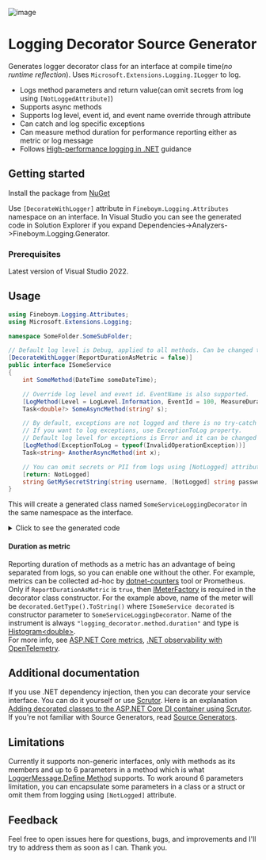 ![image](https://github.com/DavidFineboym/LoggingDecoratorGenerator/actions/workflows/dotnet.yml/badge.svg?event=push)
# Logging Decorator Source Generator

Generates logger decorator class for an interface at compile time(*no runtime reflection*). Uses `Microsoft.Extensions.Logging.ILogger` to log.
- Logs method parameters and return value(can omit secrets from log using `[NotLoggedAttribute]`)
- Supports async methods
- Supports log level, event id, and event name override through attribute
- Can catch and log specific exceptions
- Can measure method duration for performance reporting either as metric or log message
- Follows [High-performance logging in .NET](https://learn.microsoft.com/en-us/dotnet/core/extensions/high-performance-logging) guidance

## Getting started

Install the package from [NuGet](https://www.nuget.org/packages/Fineboym.Logging.Generator)

Use `[DecorateWithLogger]` attribute in `Fineboym.Logging.Attributes` namespace on an interface. In Visual Studio you can see the generated code in Solution Explorer if you expand Dependencies->Analyzers->Fineboym.Logging.Generator.

### Prerequisites

Latest version of Visual Studio 2022.

## Usage

```C#
using Fineboym.Logging.Attributes;
using Microsoft.Extensions.Logging;

namespace SomeFolder.SomeSubFolder;

// Default log level is Debug, applied to all methods. Can be changed through attribute's constructor.
[DecorateWithLogger(ReportDurationAsMetric = false)]
public interface ISomeService
{
    int SomeMethod(DateTime someDateTime);

    // Override log level and event id. EventName is also supported.
    [LogMethod(Level = LogLevel.Information, EventId = 100, MeasureDuration = true)]
    Task<double?> SomeAsyncMethod(string? s);

    // By default, exceptions are not logged and there is no try-catch block around the method call.
    // If you want to log exceptions, use ExceptionToLog property.
    // Default log level for exceptions is Error and it can be changed through ExceptionLogLevel property.
    [LogMethod(ExceptionToLog = typeof(InvalidOperationException))]
    Task<string> AnotherAsyncMethod(int x);

    // You can omit secrets or PII from logs using [NotLogged] attribute.
    [return: NotLogged]
    string GetMySecretString(string username, [NotLogged] string password);
}
```
This will create a generated class named `SomeServiceLoggingDecorator` in the same namespace as the interface.
<details><summary>Click to see the generated code</summary>

```C#
#nullable enable

namespace SomeFolder.SomeSubFolder
{
    [global::System.CodeDom.Compiler.GeneratedCodeAttribute("Fineboym.Logging.Generator", "2.0.0.0")]
    public sealed class SomeServiceLoggingDecorator : ISomeService
    {
        private readonly global::Microsoft.Extensions.Logging.ILogger _logger;
        private readonly ISomeService _decorated;

        public SomeServiceLoggingDecorator(
            global::Microsoft.Extensions.Logging.ILoggerFactory loggerFactory,
            ISomeService decorated)
        {
            _logger = global::Microsoft.Extensions.Logging.LoggerFactoryExtensions.CreateLogger(loggerFactory, decorated.GetType());
            _decorated = decorated;
        }

        private static readonly global::System.Action<global::Microsoft.Extensions.Logging.ILogger, global::System.DateTime, global::System.Exception?> s_beforeSomeMethod
            = global::Microsoft.Extensions.Logging.LoggerMessage.Define<global::System.DateTime>(
                global::Microsoft.Extensions.Logging.LogLevel.Debug,
                new global::Microsoft.Extensions.Logging.EventId(15022964, nameof(SomeMethod)),
                "Entering SomeMethod with parameters: someDateTime = {someDateTime}",
                new global::Microsoft.Extensions.Logging.LogDefineOptions() { SkipEnabledCheck = true });

        private static readonly global::System.Action<global::Microsoft.Extensions.Logging.ILogger, int, global::System.Exception?> s_afterSomeMethod
            = global::Microsoft.Extensions.Logging.LoggerMessage.Define<int>(
                global::Microsoft.Extensions.Logging.LogLevel.Debug,
                new global::Microsoft.Extensions.Logging.EventId(15022964, nameof(SomeMethod)),
                "Method SomeMethod returned. Result = {result}",
                new global::Microsoft.Extensions.Logging.LogDefineOptions() { SkipEnabledCheck = true });

        public int SomeMethod(global::System.DateTime someDateTime)
        {
            var __logEnabled = _logger.IsEnabled(global::Microsoft.Extensions.Logging.LogLevel.Debug);

            if (__logEnabled)
            {
                s_beforeSomeMethod(_logger, someDateTime, null);
            }

            var __result = _decorated.SomeMethod(someDateTime);

            if (__logEnabled)
            {
                s_afterSomeMethod(_logger, __result, null);
            }

            return __result;
        }

        private static readonly global::System.Action<global::Microsoft.Extensions.Logging.ILogger, string?, global::System.Exception?> s_beforeSomeAsyncMethod
            = global::Microsoft.Extensions.Logging.LoggerMessage.Define<string?>(
                global::Microsoft.Extensions.Logging.LogLevel.Information,
                new global::Microsoft.Extensions.Logging.EventId(100, nameof(SomeAsyncMethod)),
                "Entering SomeAsyncMethod with parameters: s = {s}",
                new global::Microsoft.Extensions.Logging.LogDefineOptions() { SkipEnabledCheck = true });

        private static readonly global::System.Action<global::Microsoft.Extensions.Logging.ILogger, double?, double?, global::System.Exception?> s_afterSomeAsyncMethod
            = global::Microsoft.Extensions.Logging.LoggerMessage.Define<double?, double?>(
                global::Microsoft.Extensions.Logging.LogLevel.Information,
                new global::Microsoft.Extensions.Logging.EventId(100, nameof(SomeAsyncMethod)),
                "Method SomeAsyncMethod returned. Result = {result}. DurationInMilliseconds = {durationInMilliseconds}",
                new global::Microsoft.Extensions.Logging.LogDefineOptions() { SkipEnabledCheck = true });

        public async global::System.Threading.Tasks.Task<double?> SomeAsyncMethod(string? s)
        {
            var __logEnabled = _logger.IsEnabled(global::Microsoft.Extensions.Logging.LogLevel.Information);
            long __startTimestamp = 0;

            if (__logEnabled)
            {
                s_beforeSomeAsyncMethod(_logger, s, null);
                __startTimestamp = global::System.Diagnostics.Stopwatch.GetTimestamp();
            }

            var __result = await _decorated.SomeAsyncMethod(s).ConfigureAwait(false);

            if (__logEnabled)
            {
                var __elapsedTime = global::System.Diagnostics.Stopwatch.GetElapsedTime(__startTimestamp);
                s_afterSomeAsyncMethod(_logger, __result, __elapsedTime.TotalMilliseconds, null);
            }

            return __result;
        }

        private static readonly global::System.Action<global::Microsoft.Extensions.Logging.ILogger, int, global::System.Exception?> s_beforeAnotherAsyncMethod
            = global::Microsoft.Extensions.Logging.LoggerMessage.Define<int>(
                global::Microsoft.Extensions.Logging.LogLevel.Debug,
                new global::Microsoft.Extensions.Logging.EventId(2017861863, nameof(AnotherAsyncMethod)),
                "Entering AnotherAsyncMethod with parameters: x = {x}",
                new global::Microsoft.Extensions.Logging.LogDefineOptions() { SkipEnabledCheck = true });

        private static readonly global::System.Action<global::Microsoft.Extensions.Logging.ILogger, string, global::System.Exception?> s_afterAnotherAsyncMethod
            = global::Microsoft.Extensions.Logging.LoggerMessage.Define<string>(
                global::Microsoft.Extensions.Logging.LogLevel.Debug,
                new global::Microsoft.Extensions.Logging.EventId(2017861863, nameof(AnotherAsyncMethod)),
                "Method AnotherAsyncMethod returned. Result = {result}",
                new global::Microsoft.Extensions.Logging.LogDefineOptions() { SkipEnabledCheck = true });

        public async global::System.Threading.Tasks.Task<string> AnotherAsyncMethod(int x)
        {
            var __logEnabled = _logger.IsEnabled(global::Microsoft.Extensions.Logging.LogLevel.Debug);

            if (__logEnabled)
            {
                s_beforeAnotherAsyncMethod(_logger, x, null);
            }

            string __result;
            try
            {
                __result = await _decorated.AnotherAsyncMethod(x).ConfigureAwait(false);
            }
            catch (global::System.InvalidOperationException __e)
            {
                global::Microsoft.Extensions.Logging.LoggerExtensions.Log(
                    _logger,
                    global::Microsoft.Extensions.Logging.LogLevel.Error,
                    new global::Microsoft.Extensions.Logging.EventId(2017861863, nameof(AnotherAsyncMethod)),
                    __e,
                    "AnotherAsyncMethod failed");

                throw;
            }

            if (__logEnabled)
            {
                s_afterAnotherAsyncMethod(_logger, __result, null);
            }

            return __result;
        }

        private static readonly global::System.Action<global::Microsoft.Extensions.Logging.ILogger, string, global::System.Exception?> s_beforeGetMySecretString
            = global::Microsoft.Extensions.Logging.LoggerMessage.Define<string>(
                global::Microsoft.Extensions.Logging.LogLevel.Debug,
                new global::Microsoft.Extensions.Logging.EventId(1921103492, nameof(GetMySecretString)),
                "Entering GetMySecretString with parameters: username = {username}, password = [REDACTED]",
                new global::Microsoft.Extensions.Logging.LogDefineOptions() { SkipEnabledCheck = true });

        private static readonly global::System.Action<global::Microsoft.Extensions.Logging.ILogger, global::System.Exception?> s_afterGetMySecretString
            = global::Microsoft.Extensions.Logging.LoggerMessage.Define(
                global::Microsoft.Extensions.Logging.LogLevel.Debug,
                new global::Microsoft.Extensions.Logging.EventId(1921103492, nameof(GetMySecretString)),
                "Method GetMySecretString returned. Result = [REDACTED]",
                new global::Microsoft.Extensions.Logging.LogDefineOptions() { SkipEnabledCheck = true });

        public string GetMySecretString(string username, string password)
        {
            var __logEnabled = _logger.IsEnabled(global::Microsoft.Extensions.Logging.LogLevel.Debug);

            if (__logEnabled)
            {
                s_beforeGetMySecretString(_logger, username, null);
            }

            var __result = _decorated.GetMySecretString(username, password);

            if (__logEnabled)
            {
                s_afterGetMySecretString(_logger, null);
            }

            return __result;
        }
    }
}

```

</details>

#### Duration as metric
Reporting duration of methods as a metric has an advantage of being separated from logs, so you can enable one without the other.
For example, metrics can be collected ad-hoc by [dotnet-counters](https://learn.microsoft.com/en-us/dotnet/core/diagnostics/metrics-collection#view-metrics-with-dotnet-counters) tool or Prometheus.<br>
Only if `ReportDurationAsMetric` is `true`, then [IMeterFactory](https://learn.microsoft.com/en-us/dotnet/api/system.diagnostics.metrics.imeterfactory) is required in the decorator class constructor.
For the example above, name of the meter will be `decorated.GetType().ToString()` where `ISomeService decorated` is constructor parameter to `SomeServiceLoggingDecorator`.
Name of the instrument is always `"logging_decorator.method.duration"` and type is [Histogram\<double\>](https://learn.microsoft.com/en-us/dotnet/api/system.diagnostics.metrics.histogram-1).<br>
For more info, see [ASP.NET Core metrics](https://learn.microsoft.com/en-us/aspnet/core/log-mon/metrics/metrics), [.NET observability with OpenTelemetry](https://learn.microsoft.com/en-us/dotnet/core/diagnostics/observability-with-otel).

## Additional documentation

If you use .NET dependency injection, then you can decorate your service interface. You can do it yourself or use [Scrutor](https://github.com/khellang/Scrutor).
Here is an explanation [Adding decorated classes to the ASP.NET Core DI container using Scrutor](https://andrewlock.net/adding-decorated-classes-to-the-asp.net-core-di-container-using-scrutor).<br>
If you're not familiar with Source Generators, read [Source Generators](https://learn.microsoft.com/en-us/dotnet/csharp/roslyn-sdk/source-generators-overview).

## Limitations

Currently it supports non-generic interfaces, only with methods as its members and up to 6 parameters in a method which is what 
[LoggerMessage.Define Method](https://learn.microsoft.com/en-us/dotnet/api/microsoft.extensions.logging.loggermessage.define?view=dotnet-plat-ext-7.0) 
supports. To work around 6 parameters limitation, you can encapsulate some
parameters in a class or a struct or omit them from logging using `[NotLogged]` attribute.

## Feedback

Feel free to open issues here for questions, bugs, and improvements and I'll try to address them as soon as I can. Thank you.